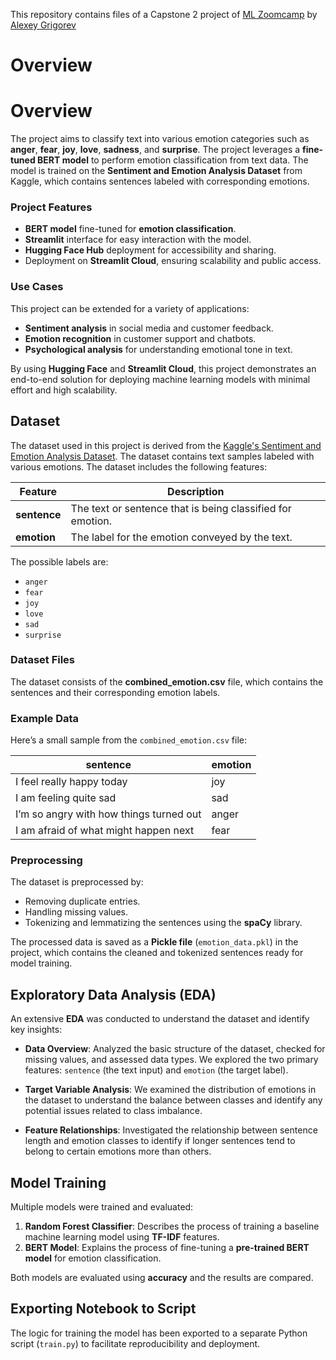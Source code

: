 This repository contains files of a Capstone 2 project of [ML Zoomcamp](https://github.com/DataTalksClub/machine-learning-zoomcamp) by [Alexey Grigorev](https://github.com/alexeygrigorev)

# Overview

# Overview

The project aims to classify text into various emotion categories such as **anger**, **fear**, **joy**, **love**, **sadness**, and **surprise**. The project leverages a **fine-tuned BERT model** to perform emotion classification from text data. The model is trained on the **Sentiment and Emotion Analysis Dataset** from Kaggle, which contains sentences labeled with corresponding emotions.

### Project Features
- **BERT model** fine-tuned for **emotion classification**.
- **Streamlit** interface for easy interaction with the model.
- **Hugging Face Hub** deployment for accessibility and sharing.
- Deployment on **Streamlit Cloud**, ensuring scalability and public access.

### Use Cases
This project can be extended for a variety of applications:
- **Sentiment analysis** in social media and customer feedback.
- **Emotion recognition** in customer support and chatbots.
- **Psychological analysis** for understanding emotional tone in text.

By using **Hugging Face** and **Streamlit Cloud**, this project demonstrates an end-to-end solution for deploying machine learning models with minimal effort and high scalability.

## Dataset

The dataset used in this project is derived from the [Kaggle's Sentiment and Emotion Analysis Dataset](https://www.kaggle.com/datasets/kushagra3204/sentiment-and-emotion-analysis-dataset). The dataset contains text samples labeled with various emotions. The dataset includes the following features:

| Feature     | Description                                                                 |
|-------------|-----------------------------------------------------------------------------|
| **sentence** | The text or sentence that is being classified for emotion.                  |
| **emotion**  | The label for the emotion conveyed by the text.                              |

The possible labels are: 
- `anger`                                                                    
- `fear`                                                                     
- `joy`                                                                      
- `love`                                                                     
- `sad`                                                                      
- `surprise`   

### Dataset Files
The dataset consists of the **combined_emotion.csv** file, which contains the sentences and their corresponding emotion labels.

### Example Data
Here’s a small sample from the `combined_emotion.csv` file:

| sentence                        | emotion |
|----------------------------------|---------|
| I feel really happy today        | joy     |
| I am feeling quite sad           | sad     |
| I’m so angry with how things turned out | anger |
| I am afraid of what might happen next | fear |

### Preprocessing
The dataset is preprocessed by:
- Removing duplicate entries.
- Handling missing values.
- Tokenizing and lemmatizing the sentences using the **spaCy** library.

The processed data is saved as a **Pickle file** (`emotion_data.pkl`) in the project, which contains the cleaned and tokenized sentences ready for model training.

## Exploratory Data Analysis (EDA)

An extensive **EDA** was conducted to understand the dataset and identify key insights:

- **Data Overview**: Analyzed the basic structure of the dataset, checked for missing values, and assessed data types. We explored the two primary features: `sentence` (the text input) and `emotion` (the target label).
  
- **Target Variable Analysis**: We examined the distribution of emotions in the dataset to understand the balance between classes and identify any potential issues related to class imbalance.
  
- **Feature Relationships**: Investigated the relationship between sentence length and emotion classes to identify if longer sentences tend to belong to certain emotions more than others.


## Model Training

Multiple models were trained and evaluated:
1. **Random Forest Classifier**: Describes the process of training a baseline machine learning model using **TF-IDF** features.
2. **BERT Model**: Explains the process of fine-tuning a **pre-trained BERT model** for emotion classification.

Both models are evaluated using **accuracy** and the results are compared.

## Exporting Notebook to Script

The logic for training the model has been exported to a separate Python script (`train.py`) to facilitate reproducibility and deployment.



